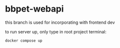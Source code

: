 # bbpet-webapi

this branch is used for incorporating with frontend dev

to run server up, only type in root project terminal:

```bash
docker compose up
